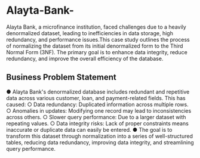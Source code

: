 # Alayta-Bank-
Alayta Bank, a microfinance institution, faced challenges
due to a heavily denormalized dataset, leading to
inefficiencies in data storage, high redundancy, and
performance issues.This case study outlines the process
of normalizing the dataset from its initial denormalized
form to the Third Normal Form (3NF). The primary goal
is to enhance data integrity, reduce redundancy, and
improve the overall efficiency of the database.

## Business Problem Statement
● Alayta Bank's denormalized database includes redundant and repetitive data
across various customer, loan, and payment-related fields. This has caused:
○ Data redundancy: Duplicated information across multiple rows.
○ Anomalies in updates: Modifying one record may lead to inconsistencies
across others.
○ Slower query performance: Due to a larger dataset with repeating values.
○ Data integrity risks: Lack of proper constraints means inaccurate or duplicate
data can easily be entered.
● The goal is to transform this dataset through normalization into a series of
well-structured tables, reducing data redundancy, improving data integrity, and
streamlining query performance.


